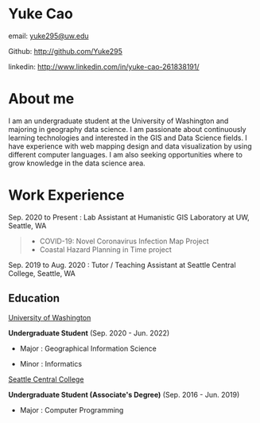 # Yuke Cao

email: yuke295@uw.edu

Github: http://github.com/Yuke295

linkedin: http://www.linkedin.com/in/yuke-cao-261838191/

# About me

I am an undergraduate student at the University of Washington and majoring in geography data science. I am passionate about continuously learning technologies and interested in the GIS and Data Science fields. I have experience with web mapping design and data visualization by using different computer languages. I am also seeking opportunities where to grow knowledge in the data science area.

# Work Experience

Sep. 2020 to Present : Lab Assistant at Humanistic GIS Laboratory at UW, Seattle, WA
>- COVID-19: Novel Coronavirus Infection Map Project
>- Coastal Hazard Planning in Time project

Sep. 2019 to Aug. 2020 : Tutor / Teaching Assistant at Seattle Central College, Seattle, WA

## Education

[University of Washington][]

**Undergraduate Student** (Sep. 2020 - Jun. 2022)

- Major : Geographical Information Science

- Minor : Informatics

[Seattle Central College][]

**Undergraduate Student (Associate's Degree)** (Sep. 2016 - Jun. 2019)

- Major : Computer Programming


[University of Washington]: https://www.washington.edu/
[Seattle Central College]: https://seattlecentral.edu/
